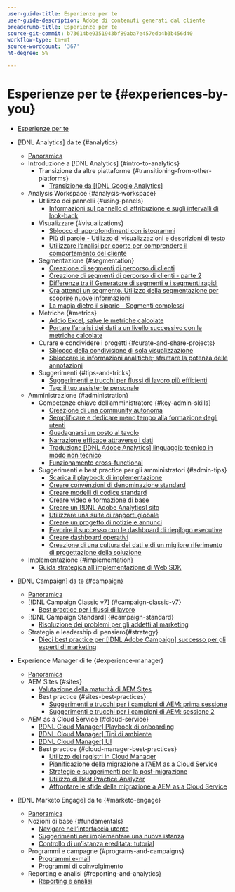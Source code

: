 ```yaml
---
user-guide-title: Esperienze per te
user-guide-description: Adobe di contenuti generati dal cliente
breadcrumb-title: Esperienze per te
source-git-commit: b73614be9351943bf89aba7e457edb4b3b456d40
workflow-type: tm+mt
source-wordcount: '367'
ht-degree: 5%

---
```



# Esperienze per te {#experiences-by-you}

+ [Esperienze per te](/help/overview.md)

+ [!DNL Analytics] da te {#analytics}
   + [Panoramica](/help/analytics/overview.md)
   + Introduzione a [!DNL Analytics] {#intro-to-analytics}
      + Transizione da altre piattaforme {#transitioning-from-other-platforms}
         + [Transizione da [!DNL Google Analytics]](../analytics/intro-to-analytics/transitioning-from-other-platforms/transition-from-google-analytics.md)
   + Analysis Workspace {#analysis-workspace}
      + Utilizzo dei pannelli {#using-panels}
         + [Informazioni sul pannello di attribuzione e sugli intervalli di look-back](../analytics/analysis-workspace/using-panels/understanding-adobe-analytics-attribution-panel-and-lookback-windows.md)
      + Visualizzare {#visualizations}
         + [Sblocco di approfondimenti con istogrammi](../analytics/analysis-workspace/visualizations/unlocking-insights-with-histograms.md)
         + [Più di parole - Utilizzo di visualizzazioni e descrizioni di testo](../analytics/analysis-workspace/visualizations/more-than-words-using-text-visualizations-and-descriptions.md)
         + [Utilizzare l’analisi per coorte per comprendere il comportamento del cliente](../analytics/analysis-workspace/visualizations/use-cohort-analysis-to-understand-customer-behavior.md)
      + Segmentazione {#segmentation}
         + [Creazione di segmenti di percorso di clienti](../analytics/analysis-workspace/segmentation/building-customer-journey-segments.md)
         + [Creazione di segmenti di percorso di clienti - parte 2](../analytics/analysis-workspace/segmentation/building-customer-journey-segments-part-two.md)
         + [Differenze tra il Generatore di segmenti e i segmenti rapidi](../analytics/analysis-workspace/segmentation/differences-between-the-segment-builder-and-quick-segments.md)
         + [Ora attendi un segmento. Utilizzo della segmentazione per scoprire nuove informazioni](../analytics/analysis-workspace/segmentation/segmentation-to-discover-new-insights.md)
         + [La magia dietro il sipario - Segmenti complessi](../analytics/analysis-workspace/segmentation/the-magic-behind-the-curtain-complex-segments.md)
      + Metriche {#metrics}
         + [Addio Excel, salve le metriche calcolate](../analytics/analysis-workspace/metrics/goodbye-excel-hello-calculated-metrics.md)
         + [Portare l’analisi dei dati a un livello successivo con le metriche calcolate](../analytics/analysis-workspace/metrics/take-your-data-analysis-to-the-next-level-with-calculated-metrics.md)
      + Curare e condividere i progetti {#curate-and-share-projects}
         + [Sblocco della condivisione di sola visualizzazione](../analytics/analysis-workspace/curate-and-share-projects/unlocking-the-power-of-view-only-sharing.md)
         + [Sbloccare le informazioni analitiche; sfruttare la potenza delle annotazioni](../analytics/analysis-workspace/curate-and-share-projects/harnessing-the-power-of-annotations.md)
      + Suggerimenti {#tips-and-tricks}
         + [Suggerimenti e trucchi per flussi di lavoro più efficienti](../analytics/analysis-workspace/tips-and-tricks/right-click-tips-and-tricks-for-more-efficient-workflows.md)
         + [Tag: il tuo assistente personale](../analytics/analysis-workspace/tips-and-tricks/tags-your-personal-assistant.md)
   + Amministrazione {#administration}
      + Competenze chiave dell’amministratore {#key-admin-skills}
         + [Creazione di una community autonoma](../analytics/administration/key-admin-skills/empowered-community.md)
         + [Semplificare e dedicare meno tempo alla formazione degli utenti](../analytics/administration/key-admin-skills/simplify-training-users.md)
         + [Guadagnarsi un posto al tavolo](../analytics/administration/key-admin-skills/gaining-a-seat-at-the-table.md)
         + [Narrazione efficace attraverso i dati](../analytics/administration/key-admin-skills/telling-impactful-stories-with-data.md)
         + [Traduzione [!DNL Adobe Analytics] linguaggio tecnico in modo non tecnico](../analytics/administration/key-admin-skills/translating-adobe-analytics-technical-language.md)
         + [Funzionamento cross-functional](../analytics/administration/key-admin-skills/working-cross-functionally.md)
      + Suggerimenti e best practice per gli amministratori {#admin-tips}
         + [Scarica il playbook di implementazione](../analytics/administration/admin-tips/download-the-adobe-analytics-implementation-playbook.md)
         + [Creare convenzioni di denominazione standard](../analytics/administration/admin-tips/create-standardized-naming-conventions.md)
         + [Creare modelli di codice standard](../analytics/administration/admin-tips/create-standardized-code-templates.md)
         + [Creare video e formazione di base](../analytics/administration/admin-tips/create-basic-videos-and-training.md)
         + [Creare un [!DNL Adobe Analytics] sito](../analytics/administration/admin-tips/create-an-internal-adobe-analytics-site.md)
         + [Utilizzare una suite di rapporti globale](../analytics/administration/admin-tips/use-a-global-report-suite.md)
         + [Creare un progetto di notizie e annunci](../analytics/administration/admin-tips/create-a-news-and-announcements-project.md)
         + [Favorire il successo con le dashboard di riepilogo esecutive](../analytics/administration/admin-tips/driving-success-with-executive-summary-dashboards.md)
         + [Creare dashboard operativi](../analytics/administration/admin-tips/create-operational-dashboards.md)
         + [Creazione di una cultura dei dati e di un migliore riferimento di progettazione della soluzione](../analytics/administration/admin-tips/better-sdr.md)
   + Implementazione {#implementation}
      + [Guida strategica all’implementazione di Web SDK](../analytics/implementation/strategic-guide-to-implementing-web-sdk.md)
+ [!DNL Campaign] da te {#campaign}
   + [Panoramica](/help/campaign/overview.md)
   + [!DNL Campaign Classic v7] {#campaign-classic-v7}
      + [Best practice per i flussi di lavoro](/help/campaign/ac-v7/workflow-best-practices-for-marketers.md)
   + [!DNL Campaign Standard] {#campaign-standard}
      + [Risoluzione dei problemi per gli addetti al marketing](/help/campaign/acs/troubleshooting-for-marketers.md)
   + Strategia e leadership di pensiero{#strategy}
      + [Dieci best practice per [!DNL Adobe Campaign] successo per gli esperti di marketing](/help/campaign/10-best-practices-for-marketers.md)
+ Experience Manager di te {#experience-manager}
   + [Panoramica](/help/experience-manager/overview.md)
   + AEM Sites {#sites}
      + [Valutazione della maturità di AEM Sites](/help/experience-manager/sites/expert-resources/maturity-assessment.md)
      + Best practice {#sites-best-practices}
         + [Suggerimenti e trucchi per i campioni di AEM: prima sessione](/help/experience-manager/sites/expert-resources/champion-tips-1.md)
         + [Suggerimenti e trucchi per i campioni di AEM: sessione 2](/help/experience-manager/sites/expert-resources/champion-tips-2.md)
   + AEM as a Cloud Service {#cloud-service}
      + [[!DNL Cloud Manager] Playbook di onboarding](/help/experience-manager/cloud-service/expert-resources/aem-champions/onboarding-playbook.md)
      + [[!DNL Cloud Manager] Tipi di ambiente](/help/experience-manager/cloud-service/expert-resources/aem-champions/environment-types.md)
      + [[!DNL Cloud Manager] UI](/help/experience-manager/cloud-service/expert-resources/aem-champions/cloud-manager-ui.md)
      + Best practice {#cloud-manager-best-practices}
         + [Utilizzo dei registri in Cloud Manager](/help/experience-manager/cloud-service/expert-resources/aem-champions/cloud-manager-using-logs.md)
         + [Pianificazione della migrazione all’AEM as a Cloud Service](/help/experience-manager/cloud-service/expert-resources/aem-champions/migration.md)
         + [Strategie e suggerimenti per la post-migrazione](/help/experience-manager/cloud-service/expert-resources/aem-champions/post-migration.md)
         + [Utilizzo di Best Practice Analyzer](/help/experience-manager/cloud-service/expert-resources/aem-champions/best-practice-analyzer.md)
         + [Affrontare le sfide della migrazione a AEM as a Cloud Service](/help/experience-manager/cloud-service/expert-resources/aem-champions/migration-challenges.md)
+ [!DNL Marketo Engage] da te {#marketo-engage}
   + [Panoramica](/help/marketo/overview.md)
   + Nozioni di base {#fundamentals}
      + [Navigare nell’interfaccia utente](/help/marketo/fundamentals/ui-navigation.md)
      + [Suggerimenti per implementare una nuova istanza](https://experienceleague.adobe.com/docs/experiences-by-you/implenting-new-instance/overview.html)
      + [Controllo di un’istanza ereditata: tutorial](https://experienceleague.adobe.com/docs/experiences-by-you/auditing-an-inherited-instance/overview.html)
   + Programmi e campagne {#programs-and-campaigns}
      + [Programmi e-mail](/help/marketo/programs/email-programs.md)
      + [Programmi di coinvolgimento](/help/marketo/programs/engagement-programs.md)
   + Reporting e analisi {#reporting-and-analytics}
      + [Reporting e analisi](/help/marketo/reporting/reporting-and-analytics.md)

